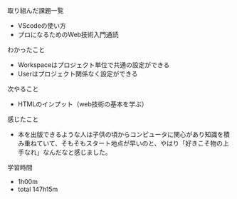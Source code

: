 取り組んだ課題一覧
* VScodeの使い方
* プロになるためのWeb技術入門通読

わかったこと
* Workspaceはプロジェクト単位で共通の設定ができる
* Userはプロジェクト関係なく設定ができる

次やること
* HTMLのインプット（web技術の基本を学ぶ）

感じたこと
* 本を出版できるような人は子供の頃からコンピュータに関心があり知識を積み重ねていて、そもそもスタート地点が早いのと、やはり「好きこそ物の上手なれ」なんだなと感じました。

学習時間
* 1h00m
 * total 147h15m
